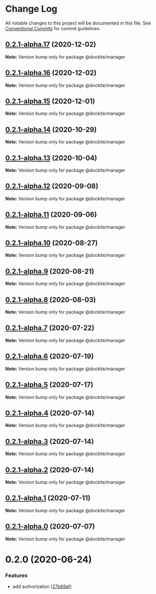 # Change Log

All notable changes to this project will be documented in this file.
See [Conventional Commits](https://conventionalcommits.org) for commit guidelines.

## [0.2.1-alpha.17](https://github.com/dockite/dockite/compare/@dockite/manager@0.2.1-alpha.16...@dockite/manager@0.2.1-alpha.17) (2020-12-02)

**Note:** Version bump only for package @dockite/manager





## [0.2.1-alpha.16](https://github.com/dockite/dockite/compare/@dockite/manager@0.2.1-alpha.15...@dockite/manager@0.2.1-alpha.16) (2020-12-02)

**Note:** Version bump only for package @dockite/manager





## [0.2.1-alpha.15](https://github.com/dockite/dockite/compare/@dockite/manager@0.2.1-alpha.14...@dockite/manager@0.2.1-alpha.15) (2020-12-01)

**Note:** Version bump only for package @dockite/manager





## [0.2.1-alpha.14](https://github.com/dockite/dockite/compare/@dockite/manager@0.2.1-alpha.13...@dockite/manager@0.2.1-alpha.14) (2020-10-29)

**Note:** Version bump only for package @dockite/manager





## [0.2.1-alpha.13](https://github.com/dockite/dockite/compare/@dockite/manager@0.2.1-alpha.12...@dockite/manager@0.2.1-alpha.13) (2020-10-04)

**Note:** Version bump only for package @dockite/manager





## [0.2.1-alpha.12](https://github.com/dockite/dockite/compare/@dockite/manager@0.2.1-alpha.11...@dockite/manager@0.2.1-alpha.12) (2020-09-08)

**Note:** Version bump only for package @dockite/manager





## [0.2.1-alpha.11](https://github.com/dockite/dockite/compare/@dockite/manager@0.2.1-alpha.10...@dockite/manager@0.2.1-alpha.11) (2020-09-06)

**Note:** Version bump only for package @dockite/manager





## [0.2.1-alpha.10](https://github.com/dockite/dockite/compare/@dockite/manager@0.2.1-alpha.9...@dockite/manager@0.2.1-alpha.10) (2020-08-27)

**Note:** Version bump only for package @dockite/manager





## [0.2.1-alpha.9](https://github.com/dockite/dockite/compare/@dockite/manager@0.2.1-alpha.8...@dockite/manager@0.2.1-alpha.9) (2020-08-21)

**Note:** Version bump only for package @dockite/manager





## [0.2.1-alpha.8](https://github.com/dockite/dockite/compare/@dockite/manager@0.2.1-alpha.7...@dockite/manager@0.2.1-alpha.8) (2020-08-03)

**Note:** Version bump only for package @dockite/manager





## [0.2.1-alpha.7](https://github.com/dockite/dockite/compare/@dockite/manager@0.2.1-alpha.6...@dockite/manager@0.2.1-alpha.7) (2020-07-22)

**Note:** Version bump only for package @dockite/manager





## [0.2.1-alpha.6](https://github.com/dockite/dockite/compare/@dockite/manager@0.2.0...@dockite/manager@0.2.1-alpha.6) (2020-07-19)

**Note:** Version bump only for package @dockite/manager





## [0.2.1-alpha.5](https://github.com/dockite/dockite/compare/@dockite/manager@0.2.1-alpha.4...@dockite/manager@0.2.1-alpha.5) (2020-07-17)

**Note:** Version bump only for package @dockite/manager





## [0.2.1-alpha.4](https://github.com/dockite/dockite/compare/@dockite/manager@0.2.1-alpha.3...@dockite/manager@0.2.1-alpha.4) (2020-07-14)

**Note:** Version bump only for package @dockite/manager





## [0.2.1-alpha.3](https://github.com/dockite/dockite/compare/@dockite/manager@0.2.1-alpha.2...@dockite/manager@0.2.1-alpha.3) (2020-07-14)

**Note:** Version bump only for package @dockite/manager





## [0.2.1-alpha.2](https://github.com/dockite/dockite/compare/@dockite/manager@0.2.1-alpha.1...@dockite/manager@0.2.1-alpha.2) (2020-07-14)

**Note:** Version bump only for package @dockite/manager





## [0.2.1-alpha.1](https://github.com/dockite/dockite/compare/@dockite/manager@0.2.1-alpha.0...@dockite/manager@0.2.1-alpha.1) (2020-07-11)

**Note:** Version bump only for package @dockite/manager





## [0.2.1-alpha.0](https://github.com/dockite/dockite/compare/@dockite/manager@0.2.0...@dockite/manager@0.2.1-alpha.0) (2020-07-07)

**Note:** Version bump only for package @dockite/manager





# 0.2.0 (2020-06-24)


### Features

* add authorization ([27b69af](https://github.com/dockite/dockite/commit/27b69afa2e15cc246cea082be245db17be453a78))
